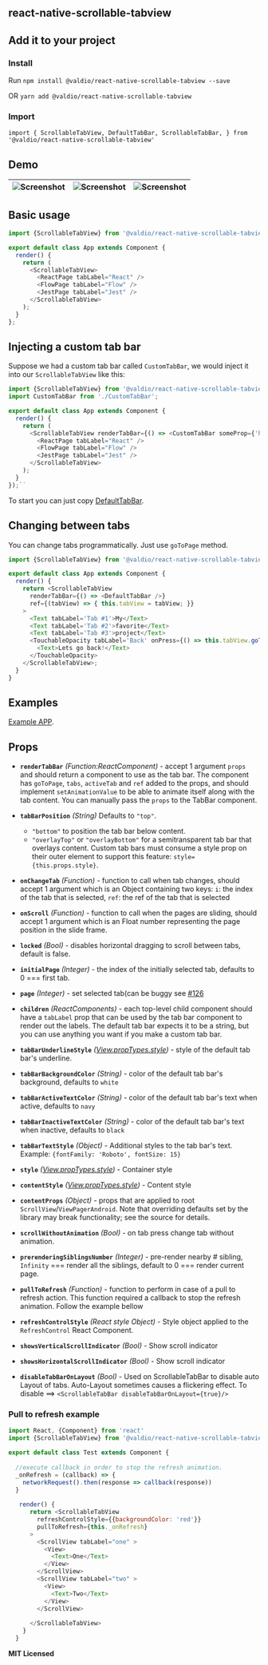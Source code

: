 
## react-native-scrollable-tabview

## Add it to your project

### Install

Run  `npm install @valdio/react-native-scrollable-tabview --save`
    
OR  `yarn add @valdio/react-native-scrollable-tabview`

### Import
`import {
 ScrollableTabView,
 DefaultTabBar,
 ScrollableTabBar,
} from '@valdio/react-native-scrollable-tabview'`

## Demo
|![Screenshot](https://github.com/valdio/react-native-scrollable-tabview/blob/master/demo_images/demo-fb.gif)|![Screenshot](https://github.com/valdio/react-native-scrollable-tabview/blob/master/demo_images/scrollable_example.mov.gif)|![Screenshot](https://github.com/valdio/react-native-scrollable-tabview/blob/master/demo_images/collapsible_demo.gif)|
| ------------- | ------------- | ------------- |

## Basic usage

```javascript
import {ScrollableTabView} from '@valdio/react-native-scrollable-tabview'

export default class App extends Component {
  render() {
    return (
      <ScrollableTabView>
        <ReactPage tabLabel="React" />
        <FlowPage tabLabel="Flow" />
        <JestPage tabLabel="Jest" />
      </ScrollableTabView>
    );
  }
};
```

## Injecting a custom tab bar

Suppose we had a custom tab bar called `CustomTabBar`, we would inject
it into our `ScrollableTabView` like this:

```javascript
import {ScrollableTabView} from '@valdio/react-native-scrollable-tabview'
import CustomTabBar from './CustomTabBar';

export default class App extends Component {
  render() {
    return (
      <ScrollableTabView renderTabBar={() => <CustomTabBar someProp={'here'} />}>
        <ReactPage tabLabel="React" />
        <FlowPage tabLabel="Flow" />
        <JestPage tabLabel="Jest" />
      </ScrollableTabView>
    );
  }
});``
```
To start you can just copy [DefaultTabBar](https://github.com/skv-headless/react-native-scrollable-tab-view/blob/master/DefaultTabBar.js).

## Changing between tabs

You can change tabs programmatically. Just use `goToPage` method.

```javascript
import {ScrollableTabView} from '@valdio/react-native-scrollable-tabview'

export default class App extends Component {
  render() {
    return <ScrollableTabView
      renderTabBar={() => <DefaultTabBar />}
      ref={(tabView) => { this.tabView = tabView; }}
    >
      <Text tabLabel='Tab #1'>My</Text>
      <Text tabLabel='Tab #2'>favorite</Text>
      <Text tabLabel='Tab #3'>project</Text>
      <TouchableOpacity tabLabel='Back' onPress={() => this.tabView.goToPage(0)}>
        <Text>Lets go back!</Text>
      </TouchableOpacity>
    </ScrollableTabView>;
  }
}
```

## Examples

[Example APP](https://github.com/valdio/react-native-scrollable-tabview/tree/master/examples/TestApp).


## Props

- **`renderTabBar`** _(Function:ReactComponent)_ - accept 1 argument `props` and should return a component to use as
  the tab bar. The component has `goToPage`, `tabs`, `activeTab` and
  `ref` added to the props, and should implement `setAnimationValue` to
  be able to animate itself along with the tab content. You can manually pass the `props` to the TabBar component.
- **`tabBarPosition`** _(String)_ Defaults to `"top"`.
  - `"bottom"` to position the tab bar below content.
  - `"overlayTop"` or `"overlayBottom"` for a semitransparent tab bar that overlays content. Custom tab bars must consume a style prop on their outer element to support this feature: `style={this.props.style}`.
- **`onChangeTab`** _(Function)_ - function to call when tab changes, should accept 1 argument which is an Object containing two keys: `i`: the index of the tab that is selected, `ref`: the ref of the tab that is selected
- **`onScroll`** _(Function)_ - function to call when the pages are sliding, should accept 1 argument which is an Float number representing the page position in the slide frame.
- **`locked`** _(Bool)_ - disables horizontal dragging to scroll between tabs, default is false.
- **`initialPage`** _(Integer)_ - the index of the initially selected tab, defaults to 0 === first tab.
- **`page`** _(Integer)_ - set selected tab(can be buggy see  [#126](https://github.com/brentvatne/react-native-scrollable-tab-view/issues/126)
- **`children`** _(ReactComponents)_ - each top-level child component should have a `tabLabel` prop that can be used by the tab bar component to render out the labels. The default tab bar expects it to be a string, but you can use anything you want if you make a custom tab bar.
- **`tabBarUnderlineStyle`** _([View.propTypes.style](https://facebook.github.io/react-native/docs/view.html#style))_ - style of the default tab bar's underline.
- **`tabBarBackgroundColor`** _(String)_ - color of the default tab bar's background, defaults to `white`
- **`tabBarActiveTextColor`** _(String)_ - color of the default tab bar's text when active, defaults to `navy`
- **`tabBarInactiveTextColor`** _(String)_ - color of the default tab bar's text when inactive, defaults to `black`
- **`tabBarTextStyle`** _(Object)_ - Additional styles to the tab bar's text. Example: `{fontFamily: 'Roboto', fontSize: 15}`
- **`style`** _([View.propTypes.style](https://facebook.github.io/react-native/docs/view.html#style))_ - Container style
- **`contentStyle`** _([View.propTypes.style](https://facebook.github.io/react-native/docs/view.html#style))_ - Content style
- **`contentProps`** _(Object)_ - props that are applied to root `ScrollView`/`ViewPagerAndroid`. Note that overriding defaults set by the library may break functionality; see the source for details.
- **`scrollWithoutAnimation`** _(Bool)_ - on tab press change tab without animation.
- **`prerenderingSiblingsNumber`** _(Integer)_ - pre-render nearby # sibling, `Infinity` === render all the siblings, default to 0 === render current page.
- **`pullToRefresh`** _(Function)_ - function to perform in case of a pull to refresh action. This function required a callback to stop the refresh animation. Follow the example bellow
- **`refreshControlStyle`** _(React style Object)_ - Style object applied to the `RefreshControl` React Component. 
- **`showsVerticalScrollIndicator`** _(Bool)_ - Show scroll indicator 
- **`showsHorizontalScrollIndicator`** _(Bool)_ - Show scroll indicator 

- **`disableTabBarOnLayout`** _(Bool)_ - Used on ScrollableTabBar to disable auto Layout of tabs. Auto-Layout sometimes causes a flickering effect. To disable ==> ```<ScrollableTabBar disableTabBarOnLayout={true}/>``` 
 
### Pull to refresh example

```javascript
import React, {Component} from 'react'
import {ScrollableTabView} from '@valdio/react-native-scrollable-tabview'

export default class Test extends Component {
  
  //execute callback in order to stop the refresh animation. 
  _onRefresh = (callback) => {
    networkRequest().then(response => callback(response))    
  } 
  
   render() {
      return <ScrollableTabView
        refreshControlStyle={{backgroundColor: 'red'}}
        pullToRefresh={this._onRefresh}
      >
        <ScrollView tabLabel="one" >
          <View>
            <Text>One</Text>
          </View>
        </ScrollView>
        <ScrollView tabLabel="two" >
          <View>
            <Text>Two</Text>
          </View>
        </ScrollView>
   
      </ScrollableTabView>
    }
  }
```

**MIT Licensed**
